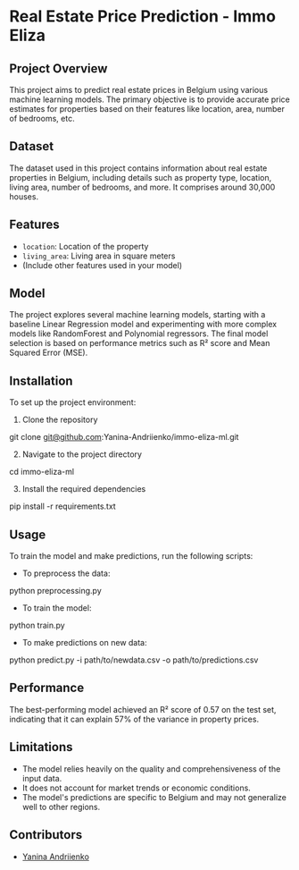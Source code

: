 # Real Estate Price Prediction - Immo Eliza

## Project Overview

This project aims to predict real estate prices in Belgium using various machine learning models. The primary objective is to provide accurate price estimates for properties based on their features like location, area, number of bedrooms, etc.

## Dataset

The dataset used in this project contains information about real estate properties in Belgium, including details such as property type, location, living area, number of bedrooms, and more. It comprises around 30,000 houses.

## Features

- `location`: Location of the property
- `living_area`: Living area in square meters
- (Include other features used in your model)

## Model

The project explores several machine learning models, starting with a baseline Linear Regression model and experimenting with more complex models like RandomForest and Polynomial regressors. The final model selection is based on performance metrics such as R² score and Mean Squared Error (MSE).

## Installation

To set up the project environment:

1. Clone the repository

git clone git@github.com:Yanina-Andriienko/immo-eliza-ml.git

2. Navigate to the project directory

cd immo-eliza-ml

3. Install the required dependencies

pip install -r requirements.txt

## Usage

To train the model and make predictions, run the following scripts:

- To preprocess the data:

python preprocessing.py

- To train the model:

python train.py

- To make predictions on new data:

python predict.py -i path/to/newdata.csv -o path/to/predictions.csv

## Performance

The best-performing model achieved an R² score of 0.57 on the test set, indicating that it can explain 57% of the variance in property prices.

## Limitations

- The model relies heavily on the quality and comprehensiveness of the input data.
- It does not account for market trends or economic conditions.
- The model's predictions are specific to Belgium and may not generalize well to other regions.

## Contributors

- [Yanina Andriienko](https://www.linkedin.com/in/yanina-andriienko-7a2984287/)
